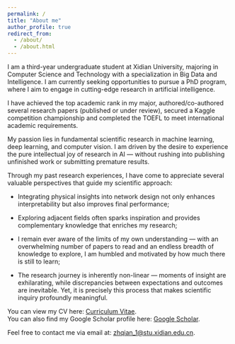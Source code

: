 ```yaml
---
permalink: /
title: "About me"
author_profile: true
redirect_from: 
  - /about/
  - /about.html
---
```


I am a third-year undergraduate student at Xidian University, majoring in Computer Science and Technology with a specialization in Big Data and Intelligence. I am currently seeking opportunities to pursue a PhD program, where I aim to engage in cutting-edge research in artificial intelligence. 

I have achieved the top academic rank in my major, authored/co-authored several research papers (published or under review), secured a Kaggle competition championship and completed the TOEFL to meet international academic requirements.  

My passion lies in fundamental scientific research in machine learning, deep learning, and computer vision. I am driven by the desire to experience the pure intellectual joy of research in AI — without rushing into publishing unfinished work or submitting premature results.

Through my past research experiences, I have come to appreciate several valuable perspectives that guide my scientific approach:

* Integrating physical insights into network design not only enhances interpretability but also improves final performance;

* Exploring adjacent fields often sparks inspiration and provides complementary knowledge that enriches my research;

* I remain ever aware of the limits of my own understanding — with an overwhelming number of papers to read and an endless breadth of knowledge to explore, I am humbled and motivated by how much there is still to learn;

* The research journey is inherently non-linear — moments of insight are exhilarating, while discrepancies between expectations and outcomes are inevitable. Yet, it is precisely this process that makes scientific inquiry profoundly meaningful.

You can view my CV here: [Curriculum Vitae](../assets/ZhihaoQian_CV.pdf).  
You can also find my Google Scholar profile here: [Google Scholar](https://scholar.google.com/citations?user=o83AL3sAAAAJ&amp;hl=en).  

Feel free to contact me via email at: zhqian_1@stu.xidian.edu.cn.

